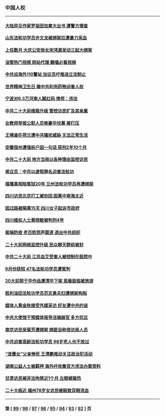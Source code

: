 ### 中国人权
---
#### [大陆异见作家罗祖田加拿大出书 遭警方搜查](../../pages/ncid278/n13843709.md?10132045) 
#### [山东法轮功学员许文龙被绑架后遭暴力采血](../../pages/ncid278/n13842524.md?10132045) 
#### [上任数月 大庆公安局长宋鸿源发动三起大绑架](../../pages/ncid278/n13841775.md?10132045) 
#### [油管热门视频 网站代理 翻墙必看视频](http://209.222.30.114:81/youtube.html?10132045)
#### [中共设海外110警站 加议员吁推进立法制止](../../pages/ncid278/n13843260.md?10132045) 
#### [世界精神卫生日 揭中共利用药物迫害人权](../../pages/ncid278/n13843019.md?10132045) 
#### [宁波对6.3万河南人赋红码 律师：违法](../../pages/ncid278/n13842291.md?10132045) 
#### [中共二十大前维稳升级 管控访民扩及其亲属](../../pages/ncid278/n13842240.md?10132045) 
#### [女教师举报公职人员修豪华坟墓 被打压](../../pages/ncid278/n13841765.md?10132045) 
#### [王靖渝在荷兰遭中共骚扰威胁 无法正常生活](../../pages/ncid278/n13841496.md?10132045) 
#### [安徽宿州遭强拆户因一句话 获刑2年10个月](../../pages/ncid278/n13841475.md?10132045) 
#### [中共二十大前 地方当局以各种理由监控访民](../../pages/ncid278/n13841281.md?10132045) 
#### [美议员：中共以虚假罪名迫害法轮功](../../pages/ncid278/n13841083.md?10132045) 
#### [插播真相陷冤狱20年 兰州法轮功学员再遭绑架](../../pages/ncid278/n13840946.md?10132045) 
#### [四川访民北京打工被劝回 因离中南海太近](../../pages/ncid278/n13841006.md?10132045) 
#### [因过路被隔离15天 四川女子起诉市政府](../../pages/ncid278/n13840759.md?10132045) 
#### [四川维权人士黄晓敏被判刑4年](../../pages/ncid278/n13840478.md?10132045) 
#### [极端防疫 老百姓怨声载道 退出中共组织](../../pages/ncid278/n13840058.md?10132045) 
#### [二十大前网络监控升级 民众聊天群组被封](../../pages/ncid278/n13840014.md?10132045) 
#### [中共二十大前 江苏血艾受害人被控制在医院中](../../pages/ncid278/n13839901.md?10132045) 
#### [9月份获知 47名法轮功学员遭冤判](../../pages/ncid278/n13839495.md?10132045) 
#### [20大前郭于华作品遭清华下架 高瑜面临被旅游](../../pages/ncid278/n13839338.md?10132045) 
#### [胜利油田法轮功学员范志勇夫妇遭绑架构陷](../../pages/ncid278/n13838044.md?10132045) 
#### [媒体人黄金秋接受外媒采访 好友遭中共约谈](../../pages/ncid278/n13838646.md?10132045) 
#### [中共大使馆干预媒体报导活摘器官 多方抗议](../../pages/ncid278/n13838214.md?10132045) 
#### [南京访民吴菊芳遭绑架 绑匪自称信访局人员](../../pages/ncid278/n13837827.md?10132045) 
#### [中共迫害高龄法轮功学员 98岁老人也不放过](../../pages/ncid278/n13836765.md?10132045) 
#### [“泼墨女”父亲惨死 王清鹏推动关注政治犯活动](../../pages/ncid278/n13837018.md?10132045) 
#### [湖南公益人士被羁押 海外吁收集官方违法办案资料](../../pages/ncid278/n13837108.md?10132045) 
#### [甘肃访民被非法拘禁近1个月 左眼被砸伤](../../pages/ncid278/n13836810.md?10132045) 
#### [二十大临近 福州78岁女访民被殴致双眼流血](../../pages/ncid278/n13836711.md?10132045) 

---
#### 第 [ [99](./99.md?10132045) / [98](./98.md?10132045) / [97](./97.md?10132045) / [96](./96.md?10132045) / [95](./95.md?10132045) / [94](./94.md?10132045) / [93](./93.md?10132045) / [92](./92.md?10132045) ] 页
